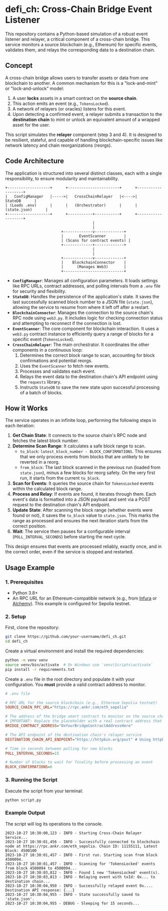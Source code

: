 # defi_ch: Cross-Chain Bridge Event Listener

This repository contains a Python-based simulation of a robust event listener and relayer, a critical component of a cross-chain bridge. This service monitors a source blockchain (e.g., Ethereum) for specific events, validates them, and relays the corresponding data to a destination chain.

## Concept

A cross-chain bridge allows users to transfer assets or data from one blockchain to another. A common mechanism for this is a "lock-and-mint" or "lock-and-unlock" model:

1.  A user **locks** assets in a smart contract on the **source chain**.
2.  This action emits an event (e.g., `TokensLocked`).
3.  A network of relayers (or oracles) listens for this event.
4.  Upon detecting a confirmed event, a relayer submits a transaction to the **destination chain** to mint or unlock an equivalent amount of a wrapped asset for the user.

This script simulates the **relayer** component (step 3 and 4). It is designed to be resilient, stateful, and capable of handling blockchain-specific issues like network latency and chain reorganizations (reorgs).

## Code Architecture

The application is structured into several distinct classes, each with a single responsibility, to ensure modularity and maintainability.

```
+-------------------+      +-----------------------+      +-------------------+
|   ConfigManager   |----->|   CrossChainRelayer   |<---->|      StateDB      |
| (Loads .env)      |      |   (Orchestrator)      |      | (state.json)      |
+-------------------+      +-----------+-----------+      +-------------------+
                                       |
                                       |
                         +-------------v-------------+
                         |       EventScanner        |
                         | (Scans for contract events) |
                         +-------------+-------------+
                                       |
                                       |
                         +-------------v-------------+
                         |    BlockchainConnector    |
                         |      (Manages Web3)       |
                         +---------------------------+
```

*   **`ConfigManager`**: Manages all configuration parameters. It loads settings like RPC URLs, contract addresses, and polling intervals from a `.env` file for security and flexibility.
*   **`StateDB`**: Handles the persistence of the application's state. It saves the last successfully scanned block number to a JSON file (`state.json`), allowing the service to resume from where it left off after a restart.
*   **`BlockchainConnector`**: Manages the connection to the source chain's RPC node using `web3.py`. It includes logic for checking connection status and attempting to reconnect if the connection is lost.
*   **`EventScanner`**: The core component for blockchain interaction. It uses a `web3.py` contract instance to efficiently query a range of blocks for a specific event (`TokensLocked`).
*   **`CrossChainRelayer`**: The main orchestrator. It coordinates the other components in a continuous loop:
    1.  Determines the correct block range to scan, accounting for block confirmations and potential reorgs.
    2.  Uses the `EventScanner` to fetch new events.
    3.  Processes and validates each event.
    4.  Relays the event data to the destination chain's API endpoint using the `requests` library.
    5.  Instructs `StateDB` to save the new state upon successful processing of a batch of blocks.

## How it Works

The service operates in an infinite loop, performing the following steps in each iteration:

1.  **Get Chain State**: It connects to the source chain's RPC node and fetches the latest block number.
2.  **Determine Scan Range**: It calculates a safe block range to scan.
    *   `to_block`: `latest_block_number - BLOCK_CONFIRMATIONS`. This ensures that we only process events from blocks that are unlikely to be reverted in a reorg.
    *   `from_block`: The last block scanned in the previous run (loaded from `state.json`), minus a few blocks for reorg safety. On the very first run, it starts from the current `to_block`.
3.  **Scan for Events**: It queries the source chain for `TokensLocked` events within the calculated block range.
4.  **Process and Relay**: If events are found, it iterates through them. Each event's data is formatted into a JSON payload and sent via a POST request to the destination chain's API endpoint.
5.  **Update State**: After scanning the block range (whether events were found or not), it saves the `to_block` value to `state.json`. This marks the range as processed and ensures the next iteration starts from the correct position.
6.  **Wait**: The service then pauses for a configurable interval (`POLL_INTERVAL_SECONDS`) before starting the next cycle.

This design ensures that events are processed reliably, exactly once, and in the correct order, even if the service is stopped and restarted.

## Usage Example

### 1. Prerequisites
- Python 3.8+
- An RPC URL for an Ethereum-compatible network (e.g., from [Infura](https://infura.io/) or [Alchemy](https://www.alchemy.com/)). This example is configured for Sepolia testnet.

### 2. Setup

First, clone the repository:
```bash
git clone https://github.com/your-username/defi_ch.git
cd defi_ch
```

Create a virtual environment and install the required dependencies:
```bash
python -m venv venv
source venv/bin/activate  # On Windows use `venv\Scripts\activate`
pip install -r requirements.txt
```

Create a `.env` file in the root directory and populate it with your configuration. You **must** provide a valid contract address to monitor.

```ini
# .env file

# RPC URL for the source blockchain (e.g., Ethereum Sepolia testnet)
SOURCE_CHAIN_RPC_URL="https://rpc.ankr.com/eth_sepolia"

# The address of the bridge smart contract to monitor on the source chain
# IMPORTANT: Replace the placeholder with a real contract address that emits a 'TokensLocked' event
BRIDGE_CONTRACT_ADDRESS="0xYourBridgeContractAddressHere"

# The API endpoint of the destination chain's relayer service
DESTINATION_CHAIN_API_ENDPOINT="https://httpbin.org/post" # Using httpbin.org for testing

# Time in seconds between polling for new blocks
POLL_INTERVAL_SECONDS=15

# Number of blocks to wait for finality before processing an event
BLOCK_CONFIRMATIONS=6
```

### 3. Running the Script

Execute the script from your terminal:
```bash
python script.py
```

### Example Output

The script will log its operations to the console.

```
2023-10-27 10:30:00,123 - INFO - Starting Cross-Chain Relayer Service...
2023-10-27 10:30:01,456 - INFO - Successfully connected to blockchain node at https://rpc.ankr.com/eth_sepolia. Chain ID: 11155111, Latest Block: 4500100
2023-10-27 10:30:01,457 - INFO - First run. Starting scan from block 4500094.
2023-10-27 10:30:01,457 - INFO - Scanning for 'TokensLocked' events from block 4500094 to 4500094...
2023-10-27 10:30:03,812 - INFO - Found 1 new 'TokensLocked' event(s).
2023-10-27 10:30:03,813 - INFO - Relaying event with txId: 0x... to destination chain...
2023-10-27 10:30:04,950 - INFO - Successfully relayed event 0x.... Destination API response: {...}
2023-10-27 10:30:04,955 - INFO - State successfully saved to 'state.json'.
2023-10-27 10:30:04,955 - DEBUG - Sleeping for 15 seconds...
```
